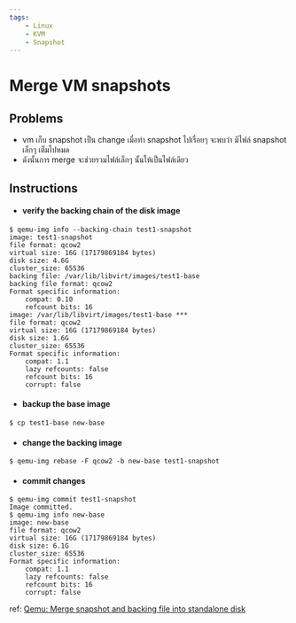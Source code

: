 ```yaml
---
tags:
    - Linux
    - KVM
    - Snapshot
---
```

# Merge VM snapshots

## Problems
- vm เก็บ snapshot เป็น change เมื่อทำ snapshot ไปเรื่อยๆ จะพบว่า มีไฟล์ snapshot เล็กๆ เต็มไปหมด
- ดังนั้นการ merge จะช่วยรวมไฟล์เล็กๆ นั้นให้เป็นไฟล์เดียว

## Instructions

- #### verify the backing chain of the disk image
```
$ qemu-img info --backing-chain test1-snapshot 
image: test1-snapshot
file format: qcow2
virtual size: 16G (17179869184 bytes)
disk size: 4.6G
cluster_size: 65536
backing file: /var/lib/libvirt/images/test1-base
backing file format: qcow2
Format specific information:
    compat: 0.10
    refcount bits: 16
image: /var/lib/libvirt/images/test1-base ***
file format: qcow2
virtual size: 16G (17179869184 bytes)
disk size: 1.6G
cluster_size: 65536
Format specific information:
    compat: 1.1
    lazy refcounts: false
    refcount bits: 16
    corrupt: false
```

- #### backup the base image
```
$ cp test1-base new-base
```

- #### change the backing image
```
$ qemu-img rebase -F qcow2 -b new-base test1-snapshot
```

- #### commit changes 
```
$ qemu-img commit test1-snapshot
Image committed.
$ qemu-img info new-base 
image: new-base
file format: qcow2
virtual size: 16G (17179869184 bytes)
disk size: 6.1G
cluster_size: 65536
Format specific information:
    compat: 1.1
    lazy refcounts: false
    refcount bits: 16
    corrupt: false
```

ref: [Qemu: Merge snapshot and backing file into standalone disk](https://medium.com/@kumar_pravin/qemu-merge-snapshot-and-backing-file-into-standalone-disk-c8d3a2b17c0e)